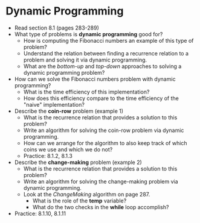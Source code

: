 # Dynamic Programming

- Read section 8.1 (pages 283-289)
- What type of problems is **dynamic programming** good for?
    - How is computing the Fibonacci numbers an example of this type of problem?
    - Understand the relation between finding a recurrence relation to a problem and solving it via dynamic programming.
    - What are the *bottom-up* and *top-down* approaches to solving a dynamic programming problem?
- How can we solve the Fibonacci numbers problem with dynamic programming?
    - What is the time efficiency of this implementation?
    - How does this efficiency compare to the time efficiency of the "naive" implementation?
- Describe the **coin-row** problem (example 1)
    - What is the recurrence relation that provides a solution to this problem?
    - Write an algorithm for solving the coin-row problem via dynamic programming.
    - How can we arrange for the algorithm to also keep track of which coins we use and which we do not?
    - Practice: 8.1.2, 8.1.3
- Describe the **change-making** problem (example 2)
    - What is the recurrence relation that provides a solution to this problem?
    - Write an algorithm for solving the change-making problem via dynamic programming.
    - Look at the *ChangeMaking* algorithm on page 287.
        - What is the role of the **temp** variable?
        - What do the two checks in the **while** loop accomplish?
- Practice: 8.1.10, 8.1.11

